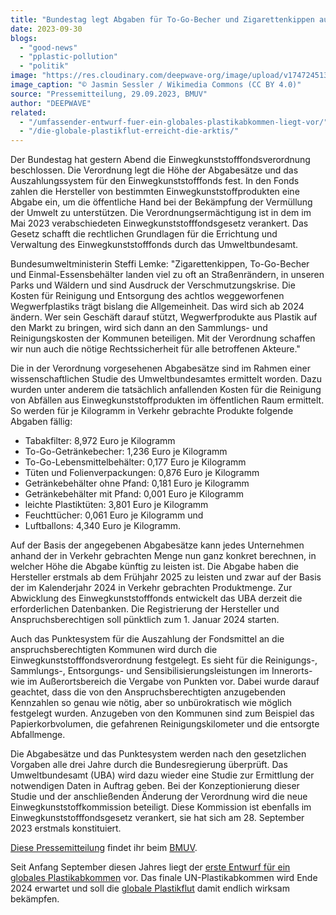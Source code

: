 ```yaml
---
title: "Bundestag legt Abgaben für To-Go-Becher und Zigarettenkippen aus Einwegplastik fest"
date: 2023-09-30
blogs: 
  - "good-news"
  - "pplastic-pollution"
  - "politik"
image: "https://res.cloudinary.com/deepwave-org/image/upload/v1747245133/deepwave.org/DirtyCoffeeToGo-scaled.jpg"
image_caption: "© Jasmin Sessler / Wikimedia Commons (CC BY 4.0)"
source: "Pressemitteilung, 29.09.2023, BMUV"
author: "DEEPWAVE"
related: 
  - "/umfassender-entwurf-fuer-ein-globales-plastikabkommen-liegt-vor/"
  - "/die-globale-plastikflut-erreicht-die-arktis/"
---
```


Der Bundestag hat gestern Abend die Einwegkunststofffondsverordnung beschlossen. Die Verordnung legt die Höhe der Abgabesätze und das Auszahlungssystem für den Einwegkunststofffonds fest. In den Fonds zahlen die Hersteller von bestimmten Einwegkunststoffprodukten eine Abgabe ein, um die öffentliche Hand bei der Bekämpfung der Vermüllung der Umwelt zu unterstützen. Die Verordnungsermächtigung ist in dem im Mai 2023 verabschiedeten Einwegkunststofffondsgesetz verankert. Das Gesetz schafft die rechtlichen Grundlagen für die Errichtung und Verwaltung des Einwegkunststofffonds durch das Umweltbundesamt.

Bundesumweltministerin Steffi Lemke: "Zigarettenkippen, To-Go-Becher und Einmal-Essensbehälter landen viel zu oft an Straßenrändern, in unseren Parks und Wäldern und sind Ausdruck der Verschmutzungskrise. Die Kosten für Reinigung und Entsorgung des achtlos weggeworfenen Wegwerfplastiks trägt bislang die Allgemeinheit. Das wird sich ab 2024 ändern. Wer sein Geschäft darauf stützt, Wegwerfprodukte aus Plastik auf den Markt zu bringen, wird sich dann an den Sammlungs- und Reinigungskosten der Kommunen beteiligen. Mit der Verordnung schaffen wir nun auch die nötige Rechtssicherheit für alle betroffenen Akteure."

Die in der Verordnung vorgesehenen Abgabesätze sind im Rahmen einer wissenschaftlichen Studie des Umweltbundesamtes ermittelt worden. Dazu wurden unter anderem die tatsächlich anfallenden Kosten für die Reinigung von Abfällen aus Einwegkunststoffprodukten im öffentlichen Raum ermittelt. So werden für je Kilogramm in Verkehr gebrachte Produkte folgende Abgaben fällig:

- Tabakfilter: 8,972 Euro je Kilogramm
- To-Go-Getränkebecher: 1,236 Euro je Kilogramm
- To-Go-Lebensmittelbehälter: 0,177 Euro je Kilogramm
- Tüten und Folienverpackungen: 0,876 Euro je Kilogramm
- Getränkebehälter ohne Pfand: 0,181 Euro je Kilogramm
- Getränkebehälter mit Pfand: 0,001 Euro je Kilogramm
- leichte Plastiktüten: 3,801 Euro je Kilogramm
- Feuchttücher: 0,061 Euro je Kilogramm und
- Luftballons: 4,340 Euro je Kilogramm.

Auf der Basis der angegebenen Abgabesätze kann jedes Unternehmen anhand der in Verkehr gebrachten Menge nun ganz konkret berechnen, in welcher Höhe die Abgabe künftig zu leisten ist. Die Abgabe haben die Hersteller erstmals ab dem Frühjahr 2025 zu leisten und zwar auf der Basis der im Kalenderjahr 2024 in Verkehr gebrachten Produktmenge. Zur Abwicklung des Einwegkunststofffonds entwickelt das UBA derzeit die erforderlichen Datenbanken. Die Registrierung der Hersteller und Anspruchsberechtigen soll pünktlich zum 1. Januar 2024 starten.

Auch das Punktesystem für die Auszahlung der Fondsmittel an die anspruchsberechtigten Kommunen wird durch die Einwegkunststofffondsverordnung festgelegt. Es sieht für die Reinigungs-, Sammlungs-, Entsorgungs- und Sensibilisierungsleistungen im Innerorts- wie im Außerortsbereich die Vergabe von Punkten vor. Dabei wurde darauf geachtet, dass die von den Anspruchsberechtigten anzugebenden Kennzahlen so genau wie nötig, aber so unbürokratisch wie möglich festgelegt wurden. Anzugeben von den Kommunen sind zum Beispiel das Papierkorbvolumen, die gefahrenen Reinigungskilometer und die entsorgte Abfallmenge.

Die Abgabesätze und das Punktesystem werden nach den gesetzlichen Vorgaben alle drei Jahre durch die Bundesregierung überprüft. Das Umweltbundesamt (UBA) wird dazu wieder eine Studie zur Ermittlung der notwendigen Daten in Auftrag geben. Bei der Konzeptionierung dieser Studie und der anschließenden Änderung der Verordnung wird die neue Einwegkunststoffkommission beteiligt. Diese Kommission ist ebenfalls im Einwegkunststofffondsgesetz verankert, sie hat sich am 28. September 2023 erstmals konstituiert.

[Diese Pressemitteilung](https://www.bmuv.de/pressemitteilung/bundestag-legt-abgaben-fuer-to-go-becher-und-zigarettenkippen-aus-einwegplastik-fest) findet ihr beim [BMUV](https://www.bmuv.de/).

Seit Anfang September diesen Jahres liegt der [erste Entwurf für ein globales Plastikabkommen](https://www.deepwave.org/umfassender-entwurf-fuer-ein-globales-plastikabkommen-liegt-vor/) vor. Das finale UN-Plastikabkommen wird Ende 2024 erwartet und soll die [globale Plastikflut](https://www.deepwave.org/die-globale-plastikflut-erreicht-die-arktis/) damit endlich wirksam bekämpfen.
